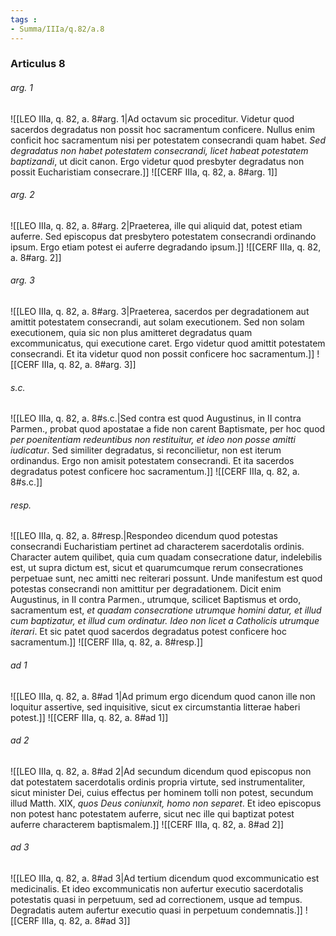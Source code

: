 ```yaml
---
tags : 
- Summa/IIIa/q.82/a.8
---
```


### Articulus 8

###### arg. 1
![[LEO IIIa, q. 82, a. 8#arg. 1|Ad octavum sic proceditur. Videtur quod sacerdos degradatus non possit hoc sacramentum conficere. Nullus enim conficit hoc sacramentum nisi per potestatem consecrandi quam habet. *Sed degradatus non habet potestatem consecrandi, licet habeat potestatem baptizandi*, ut dicit canon. Ergo videtur quod presbyter degradatus non possit Eucharistiam consecrare.]]
![[CERF IIIa, q. 82, a. 8#arg. 1]]

###### arg. 2
![[LEO IIIa, q. 82, a. 8#arg. 2|Praeterea, ille qui aliquid dat, potest etiam auferre. Sed episcopus dat presbytero potestatem consecrandi ordinando ipsum. Ergo etiam potest ei auferre degradando ipsum.]]
![[CERF IIIa, q. 82, a. 8#arg. 2]]

###### arg. 3
![[LEO IIIa, q. 82, a. 8#arg. 3|Praeterea, sacerdos per degradationem aut amittit potestatem consecrandi, aut solam executionem. Sed non solam executionem, quia sic non plus amitteret degradatus quam excommunicatus, qui executione caret. Ergo videtur quod amittit potestatem consecrandi. Et ita videtur quod non possit conficere hoc sacramentum.]]
![[CERF IIIa, q. 82, a. 8#arg. 3]]

###### s.c.
![[LEO IIIa, q. 82, a. 8#s.c.|Sed contra est quod Augustinus, in II contra Parmen., probat quod apostatae a fide non carent Baptismate, per hoc quod *per poenitentiam redeuntibus non restituitur, et ideo non posse amitti iudicatur*. Sed similiter degradatus, si reconcilietur, non est iterum ordinandus. Ergo non amisit potestatem consecrandi. Et ita sacerdos degradatus potest conficere hoc sacramentum.]]
![[CERF IIIa, q. 82, a. 8#s.c.]]

###### resp.
![[LEO IIIa, q. 82, a. 8#resp.|Respondeo dicendum quod potestas consecrandi Eucharistiam pertinet ad characterem sacerdotalis ordinis. Character autem quilibet, quia cum quadam consecratione datur, indelebilis est, ut supra dictum est, sicut et quarumcumque rerum consecrationes perpetuae sunt, nec amitti nec reiterari possunt. Unde manifestum est quod potestas consecrandi non amittitur per degradationem. Dicit enim Augustinus, in II contra Parmen., utrumque, scilicet Baptismus et ordo, sacramentum est, *et quadam consecratione utrumque homini datur, et illud cum baptizatur, et illud cum ordinatur. Ideo non licet a Catholicis utrumque iterari*. Et sic patet quod sacerdos degradatus potest conficere hoc sacramentum.]]
![[CERF IIIa, q. 82, a. 8#resp.]]

###### ad 1
![[LEO IIIa, q. 82, a. 8#ad 1|Ad primum ergo dicendum quod canon ille non loquitur assertive, sed inquisitive, sicut ex circumstantia litterae haberi potest.]]
![[CERF IIIa, q. 82, a. 8#ad 1]]

###### ad 2
![[LEO IIIa, q. 82, a. 8#ad 2|Ad secundum dicendum quod episcopus non dat potestatem sacerdotalis ordinis propria virtute, sed instrumentaliter, sicut minister Dei, cuius effectus per hominem tolli non potest, secundum illud Matth. XIX, *quos Deus coniunxit, homo non separet*. Et ideo episcopus non potest hanc potestatem auferre, sicut nec ille qui baptizat potest auferre characterem baptismalem.]]
![[CERF IIIa, q. 82, a. 8#ad 2]]

###### ad 3
![[LEO IIIa, q. 82, a. 8#ad 3|Ad tertium dicendum quod excommunicatio est medicinalis. Et ideo excommunicatis non aufertur executio sacerdotalis potestatis quasi in perpetuum, sed ad correctionem, usque ad tempus. Degradatis autem aufertur executio quasi in perpetuum condemnatis.]]
![[CERF IIIa, q. 82, a. 8#ad 3]]

